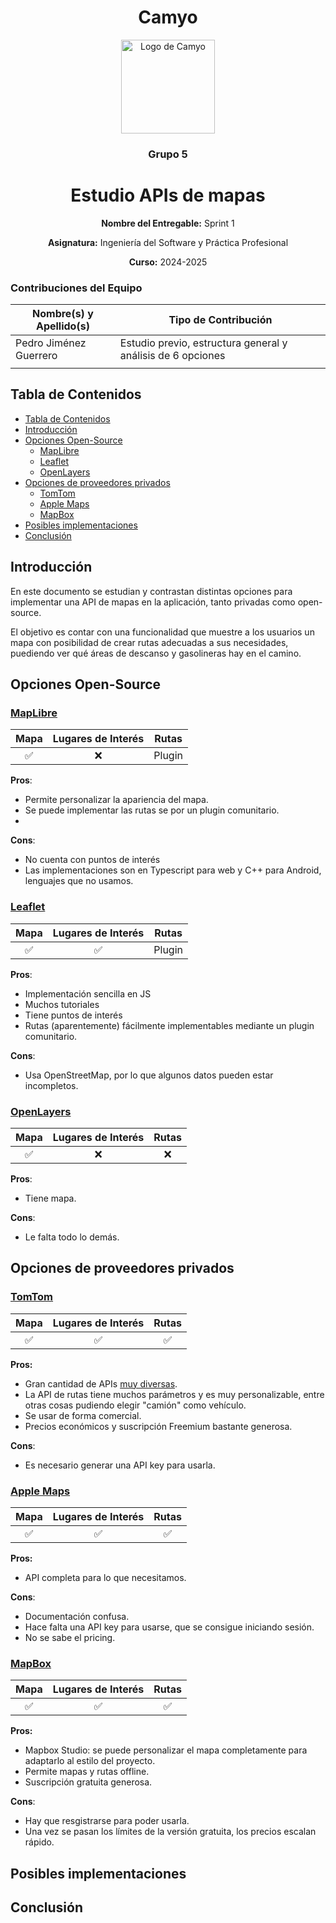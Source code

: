 <h1 align="center">
  Camyo
</h1>

<p align="center">
  <img src="https://i.imgur.com/C72nY4p.png" alt="Logo de Camyo" width="150">
</p>

<h3 align="center">
  <strong>Grupo 5</strong>
</h3>

<h1 align="center">
  <strong>Estudio APIs de mapas</strong>
</h1>

<p align="center">
  <strong>Nombre del Entregable:</strong> Sprint 1
</p>
<p align="center">
  <strong>Asignatura:</strong> Ingeniería del Software y Práctica Profesional  
</p>
<p align="center">
  <strong>Curso:</strong> 2024-2025  
</p>

### Contribuciones del Equipo


| Nombre(s) y Apellido(s) | Tipo de Contribución                             |
| ------------------------- | --------------------------------------------------- |
| Pedro Jiménez Guerrero | Estudio previo, estructura general y análisis de 6 opciones |
|                         |                                                   |

## Tabla de Contenidos

- [Tabla de Contenidos](#tabla-de-contenidos)
- [Introducción](#introducción)
- [Opciones Open-Source](#opciones-open-source)
  - [MapLibre](#maplibre)
  - [Leaflet](#leaflet)
  - [OpenLayers](#openlayers)
- [Opciones de proveedores privados](#opciones-de-proveedores-privados)
  - [TomTom](#tomtom)
  - [Apple Maps](#apple-maps)
  - [MapBox](#mapbox)
- [Posibles implementaciones](#posibles-implementaciones)
- [Conclusión](#conclusión)


## Introducción

En este documento se estudian y contrastan distintas opciones para implementar una API de mapas en la aplicación, tanto privadas como open-source.

El objetivo es contar con una funcionalidad que muestre a los usuarios un mapa con posibilidad de crear rutas adecuadas a sus necesidades, puediendo ver qué áreas de descanso y gasolineras hay en el camino.

## Opciones Open-Source

### [MapLibre](https://maplibre.org/)
| Mapa | Lugares de Interés | Rutas  |
| :-----: | :--------------------: | :--------: |
| ✅   | ❌    | Plugin |
**Pros**:
- Permite personalizar la apariencia del mapa.
- Se puede implementar las rutas se por un plugin comunitario.
- 
**Cons**:
- No cuenta con puntos de interés
- Las implementaciones son en Typescript para web y C++ para Android, lenguajes que no usamos.

### [Leaflet](https://leafletjs.com/)
| Mapa | Lugares de Interés | Rutas  |
| :-----: | :--------------------: | :--------: |
| ✅   | ✅    | Plugin |

**Pros**:
- Implementación sencilla en JS
- Muchos tutoriales
- Tiene puntos de interés
- Rutas (aparentemente) fácilmente implementables mediante un plugin comunitario.

**Cons**:
- Usa OpenStreetMap, por lo que algunos datos pueden estar incompletos.

### [OpenLayers](https://openlayers.org/)

| Mapa | Lugares de Interés | Rutas  |
| :-----: | :--------------------: | :--------: |
| ✅   | ❌    | ❌ |

**Pros**:
- Tiene mapa.

**Cons**:
- Le falta todo lo demás.

## Opciones de proveedores privados

### [TomTom](https://developer.tomtom.com/)

| Mapa | Lugares de Interés | Rutas  |
| :-----: | :--------------------: | :--------: |
| ✅   | ✅    | ✅ |

**Pros:**
- Gran cantidad de APIs [muy diversas](https://developer.tomtom.com/api-explorer-index/documentation/product-information/introduction).
- La API de rutas tiene muchos parámetros y es muy personalizable, entre otras cosas pudiendo elegir "camión" como vehículo.
- Se usar de forma comercial.
- Precios económicos y suscripción Freemium bastante generosa.

**Cons**:
- Es necesario generar una API key para usarla.

### [Apple Maps](https://developer.apple.com/maps/)

| Mapa | Lugares de Interés | Rutas  |
| :-----: | :--------------------: | :--------: |
| ✅   | ✅    | ✅ |

**Pros:**
- API completa para lo que necesitamos.

**Cons**:
- Documentación confusa.
- Hace falta una API key para usarse, que se consigue iniciando sesión.
- No se sabe el pricing.

### [MapBox](https://www.mapbox.com/maps)

| Mapa | Lugares de Interés | Rutas  |
| :-----: | :--------------------: | :--------: |
| ✅   | ✅    | ✅ |

**Pros:**
- Mapbox Studio: se puede personalizar el mapa completamente para adaptarlo al estilo del proyecto.
- Permite mapas y rutas offline.
- Suscripción gratuita generosa.

**Cons**:
- Hay que resgistrarse para poder usarla.
- Una vez se pasan los límites de la versión gratuita, los precios escalan rápido.

## Posibles implementaciones


## Conclusión
